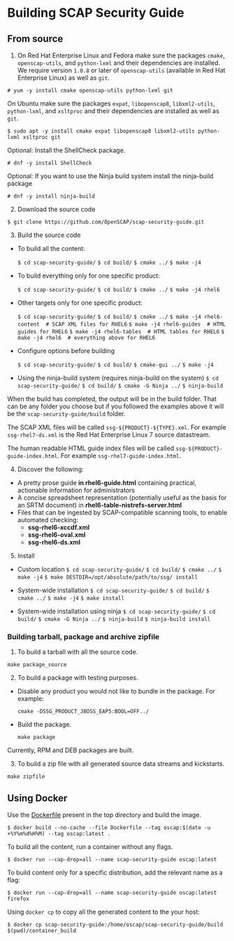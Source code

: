 # Building SCAP Security Guide

## From source

1. On Red Hat Enterprise Linux and Fedora make sure the packages `cmake`, `openscap-utils`, and `python-lxml` and their dependencies are installed. We require version `1.0.8` or later of `openscap-utils` (available in Red Hat Enterprise Linux) as well as `git`.

 `# yum -y install cmake openscap-utils python-lxml git`

 On Ubuntu make sure the packages `expat`, `libopenscap8`, `libxml2-utils`, `python-lxml`, and `xsltproc` and their dependencies are installed as well as `git`.

 `$ sudo apt -y install cmake expat libopenscap8 libxml2-utils python-lxml xsltproc git`

 Optional: Install the ShellCheck package.

 `# dnf -y install ShellCheck`

 Optional: If you want to use the Ninja build system install the ninja-build package

 `# dnf -y install ninja-build`

2. Download the source code

 `$ git clone https://github.com/OpenSCAP/scap-security-guide.git`

3. Build the source code
  * To build all the content:

    `$ cd scap-security-guide/`
    `$ cd build/`
    `$ cmake ../`
    `$ make -j4`

  * To build everything only for one specific product:

    `$ cd scap-security-guide/`
    `$ cd build/`
    `$ cmake ../`
    `$ make -j4 rhel6`

  * Other targets only for one specific product:

    `$ cd scap-security-guide/`
    `$ cd build/`
    `$ cmake ../`
    `$ make -j4 rhel6-content  # SCAP XML files for RHEL6`
    `$ make -j4 rhel6-guides  # HTML guides for RHEL6`
    `$ make -j4 rhel6-tables  # HTML tables for RHEL6`
    `$ make -j4 rhel6  # everything above for RHEL6`

  * Configure options before building

    `$ cd scap-security-guide/`
    `$ cd build/`
    `$ cmake-gui ../`
    `$ make -j4`

  * Using the ninja-build system (requires ninja-build on the system)
    `$ cd scap-security-guide/`
    `$ cd build/`
    `$ cmake -G Ninja ../`
    `$ ninja-build`

  When the build has completed, the output will be in the build folder.
  That can be any folder you choose but if you followed the examples above
  it will be the `scap-security-guide/build` folder.

  The SCAP XML files will be called `ssg-${PRODUCT}-${TYPE}.xml`. For example
  `ssg-rhel7-ds.xml` is the Red Hat Enterprise Linux 7 source datastream.

  The human readable HTML guide index files will be called
  `ssg-${PRODUCT}-guide-index.html`. For example `ssg-rhel7-guide-index.html`.

4. Discover the following:
 * A pretty prose guide **in rhel6-guide.html** containing practical, actionable information for administrators
 * A concise spreadsheet representation (potentially useful as the basis for an SRTM document) in **rhel6-table-nistrefs-server.html**
 * Files that can be ingested by SCAP-compatible scanning tools, to enable automated checking:
    * **ssg-rhel6-xccdf.xml**
    * **ssg-rhel6-oval.xml**
    * **ssg-rhel6-ds.xml**

5. Install
  * Custom location
    `$ cd scap-security-guide/`
    `$ cd build/`
    `$ cmake ../`
    `$ make -j4`
    `$ make DESTDIR=/opt/absolute/path/to/ssg/ install`

  * System-wide installation
    `$ cd scap-security-guide/`
    `$ cd build/`
    `$ cmake ../`
    `$ make -j4`
    `$ make install`

  * System-wide installation using ninja
    `$ cd scap-security-guide/`
    `$ cd build/`
    `$ cmake -G Ninja ../`
    `$ ninja-build`
    `$ ninja-build install`

### Building tarball, package and archive zipfile

1. To build a tarball with all the source code.

  `make package_source`

2. To build a package with testing purposes.

  * Disable any product you would not like to bundle in the package. For example:

    `cmake -DSSG_PRODUCT_JBOSS_EAP5:BOOL=OFF../`

  * Build the package.

    `make package`

  Currently, RPM and DEB packages are built.

3. To build a zip file with all generated source data streams and kickstarts.

  `make zipfile`

## Using Docker

Use the [Dockerfile](Dockerfile) present in the top directory and build the image.

`$ docker build --no-cache --file Dockerfile --tag oscap:$(date -u +%Y%m%d%H%M) --tag oscap:latest .`

To build all the content, run a container without any flags.

`$ docker run --cap-drop=all --name scap-security-guide oscap:latest`

To build content only for a specific distribution, add the relevant name as a flag:

`$ docker run --cap-drop=all --name scap-security-guide oscap:latest firefox`

Using `docker cp` to copy all the generated content to the your host:

`$ docker cp scap-security-guide:/home/oscap/scap-security-guide/build $(pwd)/container_build`
